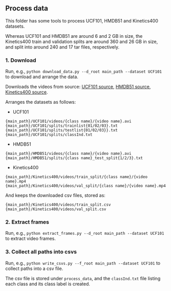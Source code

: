 ## Process data

This folder has some tools to process UCF101, HMDB51 and Kinetics400 datasets. 

Whereas UCF101 and HMDB51 are around 6 and 2 GB in size, the Kinetics400 train and 
validation splits are around 360 and 26 GB in size, and split into 
around 240 and 17 tar files, respectively.

### 1. Download

Run, e.g., `python download_data.py --d_root main_path --dataset UCF101` to download and arrange the data.

Downloads the videos from source: 
[UCF101 source](https://www.crcv.ucf.edu/data/UCF101.php), 
[HMDB51 source](http://serre-lab.clps.brown.edu/resource/hmdb-a-large-human-motion-database/#Downloads), 
[Kinetics400 source](https://s3.amazonaws.com/kinetics).

Arranges the datasets as follows: 

* UCF101
```
{main_path}/UCF101/videos/{class name}/{video name}.avi
{main_path}/UCF101/splits/trainlist{01/02/03}.txt
{main_path}/UCF101/splits/testlist{01/02/03}}.txt
{main_path}/UCF101/splits/classInd.txt
```

* HMDB51
```
{main_path}/HMDB51/videos/{class name}/{video name}.avi
{main_path}/HMDB51/splits/{class name}_test_split{1/2/3}.txt
```

* Kinetics400
```
{main_path}/Kinetics400/videos/train_split/{class name}/{video name}.mp4
{main_path}/Kinetics400/videos/val_split/{class name}/{video name}.mp4
```
And keeps the downloaded csv files, stored as:
```
{main_path}/Kinetics400/videos/train_split.csv
{main_path}/Kinetics400/videos/val_split.csv
```

### 2. Extract frames

Run, e.g., `python extract_frames.py --d_root main_path --dataset UCF101` to extract video frames. 

### 3. Collect all paths into csvs

Run, e.g., `python write_csvs.py --f_root main_path --dataset UCF101` to collect paths into a csv file.

The csv file is stored under `process_data`, and the `classInd.txt` file listing each class and its class label is created. 

